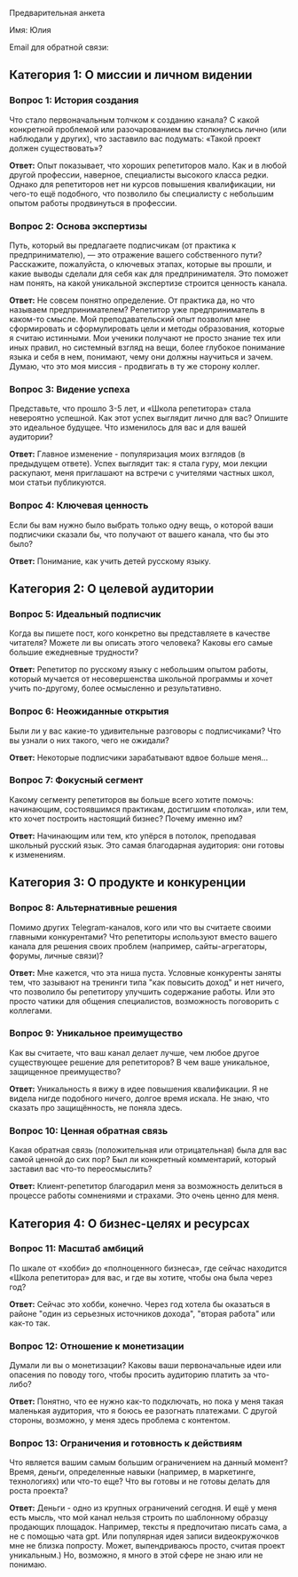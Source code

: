 Предварительная анкета

Имя: Юлия

Email для обратной связи:

## Категория 1: О миссии и личном видении

### Вопрос 1: История создания

Что стало первоначальным толчком к созданию канала? С какой конкретной проблемой или разочарованием вы столкнулись лично (или наблюдали у других), что заставило вас подумать: «Такой проект должен существовать»?

**Ответ:** Опыт показывает, что хороших репетиторов мало. Как и в любой другой профессии, наверное, специалисты высокого класса редки. Однако для репетиторов нет ни курсов повышения квалификации, ни чего-то ещё подобного, что позволило бы специалисту с небольшим опытом работы продвинуться в профессии.

### Вопрос 2: Основа экспертизы

Путь, который вы предлагаете подписчикам (от практика к предпринимателю), — это отражение вашего собственного пути? Расскажите, пожалуйста, о ключевых этапах, которые вы прошли, и какие выводы сделали для себя как для предпринимателя. Это поможет нам понять, на какой уникальной экспертизе строится ценность канала.

**Ответ:** Не совсем понятно определение. От практика да, но что называем предпринимателем? Репетитор уже предприниматель в каком-то смысле. Мой преподавательский опыт позволил мне сформировать и сформулировать цели и методы образования, которые я считаю истинными. Мои ученики получают не просто знание тех или иных правил, но системный взгляд на вещи, более глубокое понимание языка и себя в нем, понимают, чему они должны научиться и зачем. Думаю, что это моя миссия - продвигать в ту же сторону коллег.

### Вопрос 3: Видение успеха

Представьте, что прошло 3-5 лет, и «Школа репетитора» стала невероятно успешной. Как этот успех выглядит лично для вас? Опишите это идеальное будущее. Что изменилось для вас и для вашей аудитории?

**Ответ:** Главное изменение - популяризация моих взглядов (в предыдущем ответе). Успех выглядит так: я стала гуру, мои лекции раскупают, меня приглашают на встречи с учителями частных школ, мои статьи публикуются.

### Вопрос 4: Ключевая ценность

Если бы вам нужно было выбрать только одну вещь, о которой ваши подписчики сказали бы, что получают от вашего канала, что бы это было?

**Ответ:** Понимание, как учить детей русскому языку.

## Категория 2: О целевой аудитории

### Вопрос 5: Идеальный подписчик

Когда вы пишете пост, кого конкретно вы представляете в качестве читателя? Можете ли вы описать этого человека? Каковы его самые большие ежедневные трудности?

**Ответ:** Репетитор по русскому языку с небольшим опытом работы, который мучается от несовершенства школьной программы и хочет учить по-другому, более осмысленно и результативно.

### Вопрос 6: Неожиданные открытия

Были ли у вас какие-то удивительные разговоры с подписчиками? Что вы узнали о них такого, чего не ожидали?

**Ответ:** Некоторые подписчики зарабатывают вдвое больше меня... 
### Вопрос 7: Фокусный сегмент

Какому сегменту репетиторов вы больше всего хотите помочь: начинающим, состоявшимся практикам, достигшим «потолка», или тем, кто хочет построить настоящий бизнес? Почему именно им?

**Ответ:** Начинающим или тем, кто упёрся в потолок, преподавая школьный русский язык. Это самая благодарная аудитория: они готовы к изменениям.

## Категория 3: О продукте и конкуренции

### Вопрос 8: Альтернативные решения

Помимо других Telegram-каналов, кого или что вы считаете своими главными конкурентами? Что репетиторы используют вместо вашего канала для решения своих проблем (например, сайты-агрегаторы, форумы, личные связи)?

**Ответ:** Мне кажется, что эта ниша пуста. Условные конкуренты заняты тем, что зазывают на тренинги типа "как повысить доход" и нет ничего, что позволило бы репетитору улучшить содержание работы. Или это просто чатики для общения специалистов, возможность поговорить с коллегами.

### Вопрос 9: Уникальное преимущество

Как вы считаете, что ваш канал делает лучше, чем любое другое существующее решение для репетиторов? В чем ваше уникальное, защищенное преимущество?

**Ответ:** Уникальность я вижу в идее повышения квалификации. Я не видела нигде подобного ничего, долгое время искала. Не знаю, что сказать про защищённость, не поняла здесь.

### Вопрос 10: Ценная обратная связь

Какая обратная связь (положительная или отрицательная) была для вас самой ценной до сих пор? Был ли конкретный комментарий, который заставил вас что-то переосмыслить?

**Ответ:** Клиент-репетитор благодарил меня за возможность делиться в процессе работы сомнениями и страхами. Это очень ценно для меня.

## Категория 4: О бизнес-целях и ресурсах

### Вопрос 11: Масштаб амбиций

По шкале от «хобби» до «полноценного бизнеса», где сейчас находится «Школа репетитора» для вас, и где вы хотите, чтобы она была через год?

**Ответ:** Сейчас это хобби, конечно. Через год хотела бы оказаться в районе "один из серьезных источников дохода", "вторая работа" или как-то так.

### Вопрос 12: Отношение к монетизации

Думали ли вы о монетизации? Каковы ваши первоначальные идеи или опасения по поводу того, чтобы просить аудиторию платить за что-либо?

**Ответ:** Понятно, что ее нужно как-то подключать, но пока у меня такая маленькая аудитория, что я боюсь ее разогнать платежами. С другой стороны, возможно, у меня здесь проблема с контентом.

### Вопрос 13: Ограничения и готовность к действиям

Что является вашим самым большим ограничением на данный момент? Время, деньги, определенные навыки (например, в маркетинге, технологиях) или что-то еще? Что вы готовы и не готовы делать для роста проекта?

**Ответ:** Деньги - одно из крупных ограничений сегодня. И ещё у меня есть мысль, что мой канал нельзя строить по шаблонному образцу продающих площадок. Например, тексты я предпочитаю писать сама, а не с помощью чата gpt. Или популярная идея записи видеокружочков мне не близка попросту. Может, выпендриваюсь просто, считая проект уникальным.) Но, возможно, я много в этой сфере не знаю или не понимаю.
